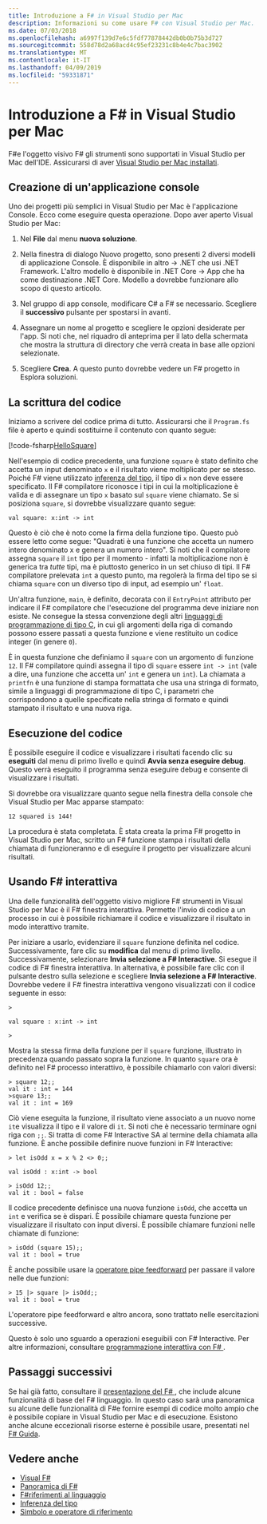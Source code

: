 ```yaml
---
title: Introduzione a F# in Visual Studio per Mac
description: Informazioni su come usare F# con Visual Studio per Mac.
ms.date: 07/03/2018
ms.openlocfilehash: a6997f139d7e6c5fdf77878442db0b0b75b3d727
ms.sourcegitcommit: 558d78d2a68acd4c95ef23231c8b4e4c7bac3902
ms.translationtype: MT
ms.contentlocale: it-IT
ms.lasthandoff: 04/09/2019
ms.locfileid: "59331871"
---
```

# <a name="get-started-with-f-in-visual-studio-for-mac"></a>Introduzione a F# in Visual Studio per Mac

F#e l'oggetto visivo F# gli strumenti sono supportati in Visual Studio per Mac dell'IDE. Assicurarsi di aver [Visual Studio per Mac installati](install-fsharp.md#install-f-with-visual-studio-for-mac).

## <a name="creating-a-console-application"></a>Creazione di un'applicazione console

Uno dei progetti più semplici in Visual Studio per Mac è l'applicazione Console.  Ecco come eseguire questa operazione.  Dopo aver aperto Visual Studio per Mac:

1. Nel **File** dal menu **nuova soluzione**.

2. Nella finestra di dialogo Nuovo progetto, sono presenti 2 diversi modelli di applicazione Console.  È disponibile in altro -> .NET che usi .NET Framework.  L'altro modello è disponibile in .NET Core -> App che ha come destinazione .NET Core.  Modello a dovrebbe funzionare allo scopo di questo articolo.

3. Nel gruppo di app console, modificare C# a F# se necessario.  Scegliere il **successivo** pulsante per spostarsi in avanti.  

4. Assegnare un nome al progetto e scegliere le opzioni desiderate per l'app.  Si noti che, nel riquadro di anteprima per il lato della schermata che mostra la struttura di directory che verrà creata in base alle opzioni selezionate.  

5. Scegliere **Crea**.  A questo punto dovrebbe vedere un F# progetto in Esplora soluzioni.

## <a name="writing-your-code"></a>La scrittura del codice

Iniziamo a scrivere del codice prima di tutto.  Assicurarsi che il `Program.fs` file è aperto e quindi sostituirne il contenuto con quanto segue:

[!code-fsharp[HelloSquare](../../../samples/snippets/fsharp/getting-started/hello-square.fs)]

Nell'esempio di codice precedente, una funzione `square` è stato definito che accetta un input denominato `x` e il risultato viene moltiplicato per se stesso.  Poiché F# viene utilizzato [inferenza del tipo](../language-reference/type-inference.md), il tipo di `x` non deve essere specificato.  Il F# compilatore riconosce i tipi in cui la moltiplicazione è valida e di assegnare un tipo `x` basato sul `square` viene chiamato.  Se si posiziona `square`, si dovrebbe visualizzare quanto segue:

```
val square: x:int -> int
```

Questo è ciò che è noto come la firma della funzione tipo.  Questo può essere letto come segue: "Quadrati è una funzione che accetta un numero intero denominato x e genera un numero intero".  Si noti che il compilatore assegna `square` il `int` tipo per il momento - infatti la moltiplicazione non è generica tra *tutte* tipi, ma è piuttosto generico in un set chiuso di tipi.  Il F# compilatore prelevata `int` a questo punto, ma regolerà la firma del tipo se si chiama `square` con un diverso tipo di input, ad esempio un' `float`.

Un'altra funzione, `main`, è definito, decorata con il `EntryPoint` attributo per indicare il F# compilatore che l'esecuzione del programma deve iniziare non esiste.  Ne consegue la stessa convenzione degli altri [linguaggi di programmazione di tipo C](https://en.wikipedia.org/wiki/Entry_point#C_and_C.2B.2B), in cui gli argomenti della riga di comando possono essere passati a questa funzione e viene restituito un codice integer (in genere `0`).

È in questa funzione che definiamo il `square` con un argomento di funzione `12`.  Il F# compilatore quindi assegna il tipo di `square` essere `int -> int` (vale a dire, una funzione che accetta un' `int` e genera un `int`).  La chiamata a `printfn` è una funzione di stampa formattata che usa una stringa di formato, simile a linguaggi di programmazione di tipo C, i parametri che corrispondono a quelle specificate nella stringa di formato e quindi stampato il risultato e una nuova riga.

## <a name="running-your-code"></a>Esecuzione del codice

È possibile eseguire il codice e visualizzare i risultati facendo clic su **eseguiti** dal menu di primo livello e quindi **Avvia senza eseguire debug**.  Questo verrà eseguito il programma senza eseguire debug e consente di visualizzare i risultati.

Si dovrebbe ora visualizzare quanto segue nella finestra della console che Visual Studio per Mac apparse stampato:

```
12 squared is 144!
```

La procedura è stata completata.  È stata creata la prima F# progetto in Visual Studio per Mac, scritto un F# funzione stampa i risultati della chiamata di funzioneranno e di eseguire il progetto per visualizzare alcuni risultati.

## <a name="using-f-interactive"></a>Usando F# interattiva

Una delle funzionalità dell'oggetto visivo migliore F# strumenti in Visual Studio per Mac è il F# finestra interattiva.  Permette l'invio di codice a un processo in cui è possibile richiamare il codice e visualizzare il risultato in modo interattivo tramite.

Per iniziare a usarlo, evidenziare il `square` funzione definita nel codice.  Successivamente, fare clic su **modifica** dal menu di primo livello.  Successivamente, selezionare **Invia selezione a F# Interactive**.  Si esegue il codice di F# finestra interattiva.  In alternativa, è possibile fare clic con il pulsante destro sulla selezione e scegliere **Invia selezione a F# Interactive**.  Dovrebbe vedere il F# finestra interattiva vengono visualizzati con il codice seguente in esso:

```
>

val square : x:int -> int

>
```

Mostra la stessa firma della funzione per il `square` funzione, illustrato in precedenza quando passato sopra la funzione.  In quanto `square` ora è definito nel F# processo interattivo, è possibile chiamarlo con valori diversi:

```
> square 12;;
val it : int = 144
>square 13;;
val it : int = 169
```

Ciò viene eseguita la funzione, il risultato viene associato a un nuovo nome `it`e visualizza il tipo e il valore di `it`.  Si noti che è necessario terminare ogni riga con `;;`.  Si tratta di come F# Interactive SA al termine della chiamata alla funzione.  È anche possibile definire nuove funzioni in F# Interactive:

```
> let isOdd x = x % 2 <> 0;;

val isOdd : x:int -> bool

> isOdd 12;;
val it : bool = false
```

Il codice precedente definisce una nuova funzione `isOdd`, che accetta un `int` e verifica se è dispari.  È possibile chiamare questa funzione per visualizzare il risultato con input diversi.  È possibile chiamare funzioni nelle chiamate di funzione:

```
> isOdd (square 15);;
val it : bool = true
```

È anche possibile usare la [operatore pipe feedforward](../language-reference/symbol-and-operator-reference/index.md) per passare il valore nelle due funzioni:

```
> 15 |> square |> isOdd;;
val it : bool = true
```

L'operatore pipe feedforward e altro ancora, sono trattato nelle esercitazioni successive.

Questo è solo uno sguardo a operazioni eseguibili con F# Interactive.  Per altre informazioni, consultare [programmazione interattiva con F# ](../tutorials/fsharp-interactive/index.md).

## <a name="next-steps"></a>Passaggi successivi

Se hai già fatto, consultare il [presentazione del F# ](../tour.md), che include alcune funzionalità di base del F# linguaggio.  In questo caso sarà una panoramica su alcune delle funzionalità di F#e fornire esempi di codice molto ampio che è possibile copiare in Visual Studio per Mac e di esecuzione.  Esistono anche alcune eccezionali risorse esterne è possibile usare, presentati nel [ F# Guida](../index.md).

## <a name="see-also"></a>Vedere anche

- [Visual F#](../index.md)
- [Panoramica di F#](../tour.md)
- [F#riferimenti al linguaggio](../language-reference/index.md)
- [Inferenza del tipo](../language-reference/type-inference.md)
- [Simbolo e operatore di riferimento](../language-reference/symbol-and-operator-reference/index.md)
